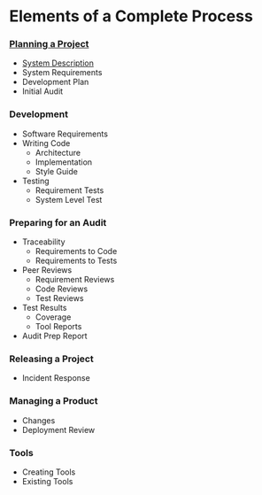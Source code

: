 # Elements of a Complete Process

### [Planning a Project](planning/README.md)
* [System Description](planning/system-description.md)
* System Requirements
* Development Plan
* Initial Audit

### Development
* Software Requirements
* Writing Code
  * Architecture
  * Implementation
  * Style Guide
* Testing
  * Requirement Tests
  * System Level Test
  
### Preparing for an Audit
* Traceability
  * Requirements to Code
  * Requirements to Tests
* Peer Reviews
  * Requirement Reviews
  * Code Reviews
  * Test Reviews
* Test Results
  * Coverage
  * Tool Reports
* Audit Prep Report

### Releasing a Project
* Incident Response

### Managing a Product
* Changes
* Deployment Review

### Tools
* Creating Tools
* Existing Tools
